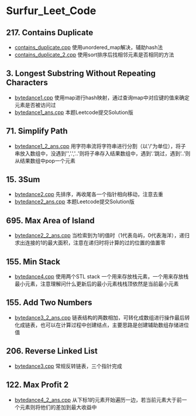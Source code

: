 # Surfur_Leet_Code
## 217. Contains Duplicate
- [contains_duplicate.cpp](https://github.com/yeyuezhishui/Surfur_Leet_Code/blob/master/contains_duplicate.cpp)
  使用unordered_map解决，辅助hash法
- [contains_duplicate_2.cpp](https://github.com/yeyuezhishui/Surfur_Leet_Code/blob/master/contains_duplicate_2.cpp)
  使用sort排序后找相邻元素是否相同的方法
## 3. Longest Substring Without Repeating Characters
- [bytedance1.cpp](https://github.com/yeyuezhishui/Surfur_Leet_Code/blob/master/bytedance1.cpp)
  使用map进行hash映射，通过查询map中对应键的值来确定元素是否被访问过
- [bytedance1_ans.cpp](https://github.com/yeyuezhishui/Surfur_Leet_Code/blob/master/bytedance1_ans.cpp)
  本题Leetcode提交Solution版
## 71. Simplify Path
- [bytedance1_2_ans.cpp](https://github.com/yeyuezhishui/Surfur_Leet_Code/blob/master/bytedance1_2_ans.cpp)
  用字符串流将字符串进行分割（以'/'为单位），将子串放入数组中，没遇到'','.','..'则将子串存入结果数组中，遇到‘.‘跳过，遇到‘..’则从结果数组中pop一个元素
## 15. 3Sum
- [bytedance2.cpp](https://github.com/yeyuezhishui/Surfur_Leet_Code/blob/master/bytedance2.cpp)
  先排序，再收尾各一个指针相向移动，注意去重
- [bytedance2_ans.cpp](https://github.com/yeyuezhishui/Surfur_Leet_Code/blob/master/bytedance2_ans.cpp)
  本题Leetcode提交Solution版
## 695. Max Area of Island
- [bytedance2_2_ans.cpp](https://github.com/yeyuezhishui/Surfur_Leet_Code/blob/master/bytedance2_2_ans.cpp)
  当检索到为1的值时（1代表岛屿，0代表海洋），递归求出连接的1的最大面积，注意在递归时将计算的过的位置的值置零
## 155. Min Stack
- [bytedance4.cpp](https://github.com/yeyuezhishui/Surfur_Leet_Code/blob/master/bytedance4.cpp)
  使用两个STL stack 一个用来存放栈元素，一个用来存放栈最小元素，注意理解问什么更新后的最小元素栈栈顶依然是当前最小元素
## 155. Add Two Numbers
- [bytedance3_2_ans.cpp](https://github.com/yeyuezhishui/Surfur_Leet_Code/blob/master/bytedance3_2_ans.cpp)
  链表结构的两数相加，可转化成数组进行操作最后转化成链表，也可以在计算过程中创建结点，主要思路是创建辅助数组存储进位值
## 206. Reverse Linked List
- [bytedance3.cpp](https://github.com/yeyuezhishui/Surfur_Leet_Code/blob/master/bytedance3.cpp)
  常规反转链表，三个指针完成
## 122. Max Profit 2
- [bytedance4_2_ans.cpp](https://github.com/yeyuezhishui/Surfur_Leet_Code/blob/master/bytedance4_2_ans.cpp)
  从下标1的元素开始遍历一边，若当前元素大于前一个元素则将他们的差加到最大收益中


